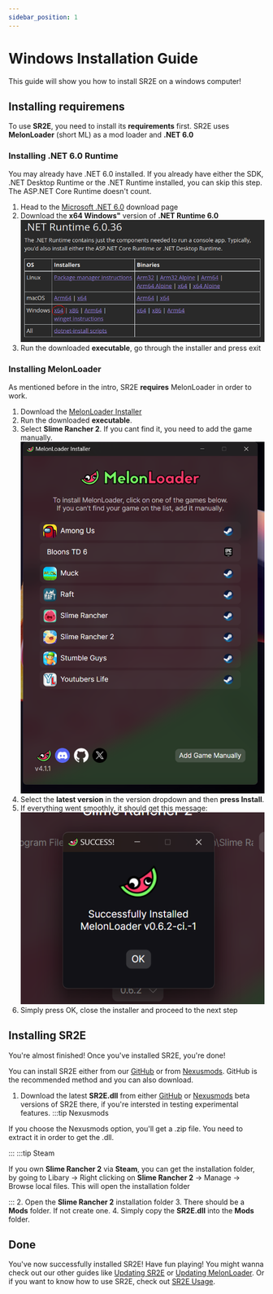 ```yaml
---
sidebar_position: 1
---
```


# Windows Installation Guide

This guide will show you how to install SR2E on a windows computer!

## Installing requiremens

To use **SR2E**, you need to install its **requirements** first. SR2E uses **MelonLoader** (short ML) as a mod loader and **.NET 6.0**

### Installing .NET 6.0 Runtime

You may already have .NET 6.0 installed. If you already have either the SDK, .NET Desktop Runtime or the .NET Runtime installed, you can skip this step.
The ASP.NET Core Runtime doesn't count.

1. Head to the [Microsoft .NET 6.0](https://dotnet.microsoft.com/en-us/download/dotnet/6.0) download page
2. Download the **x64 Windows"** version of **.NET Runtime 6.0**
![.net6.0.png loading](./img/.net6.0.png)
3. Run the downloaded **executable**, go through the installer and press exit

### Installing MelonLoader

As mentioned before in the intro, SR2E **requires** MelonLoader in order to work.

1. Download the [MelonLoader Installer](https://github.com/LavaGang/MelonLoader/releases/download/v0.6.6/MelonLoader.Installer.exe)
2. Run the downloaded **executable**.
3. Select **Slime Rancher 2**. If you cant find it, you need to add the game manually.
![mli_home_win.png loading](./img/mli_home_win.png)
4. Select the **latest version** in the version dropdown and then **press Install**.
5. If everything went smoothly, it should get this message:
![mli_sr2_success_win.png loading](./img/mli_sr2_success_win.png)
6. Simply press OK, close the installer and proceed to the next step

## Installing SR2E

You're almost finished! Once you've installed SR2E, you're done!

You can install SR2E either from our [GitHub](https://github.com/ThatFinnDev/SR2E/releases) or from [Nexusmods](https://www.nexusmods.com/slimerancher2/mods/60).
GitHub is the recommended method and you can also download.

1. Download the latest **SR2E.dll** from either [GitHub](https://github.com/ThatFinnDev/SR2E/releases) or [Nexusmods](https://www.nexusmods.com/slimerancher2/mods/60)
 beta versions of SR2E there, if you're intersted in testing experimental features.
:::tip Nexusmods

If you choose the Nexusmods option, you'll get a .zip file. You need to extract it in order to get the .dll.

:::
:::tip Steam

If you own **Slime Rancher 2** via **Steam**, you can get the installation folder, by going to Libary -> Right clicking on **Slime Rancher 2** -> 
Manage -> Browse local files. This will open the installation folder

:::
2. Open the **Slime Rancher 2** installation folder
3. There should be a **Mods** folder. If not create one.
4. Simply copy the **SR2E.dll** into the **Mods** folder.

## Done

You've now successfully installed SR2E! Have fun playing!
You might wanna check out our other guides like [Updating SR2E](/sr2e-updating) or [Updating MelonLoader](/melonloader-updating).
Or if you want to know how to use SR2E, check out [SR2E Usage](/docs/category/sr2e-usage).

